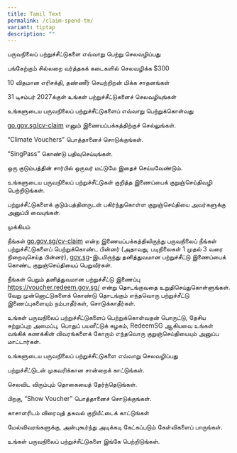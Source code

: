 ```yaml
---
title: Tamil Text
permalink: /claim-spend-tm/
variant: tiptap
description: ""
---
```

<p>பருவநிலைப் பற்றுச்சீட்டுகளை எவ்வாறு பெற்று செலவழிப்பது</p>
<p>பங்கேற்கும் சில்லறை வர்த்தகக் கடைகளில் செலவழிக்க $300</p>
<p>10 விதமான எரிசக்தி, தண்ணீர் செயற்றிறன் மிக்க சாதனங்கள்</p>
<p>31 டிசம்பர் 2027க்குள் உங்கள் பற்றுச்சீட்டுகளைச் செலவழியுங்கள்</p>
<p>உங்களுடைய பருவநிலைப் பற்றுச்சீட்டுகளைப் எவ்வாறு பெற்றுக்கொள்வது</p>
<p><a href="http://go.gov.sg/cv-claim" rel="noopener noreferrer nofollow" target="_blank">go.gov.sg/cv-claim</a> எனும்
இணையப்பக்கத்திற்குச் செல்லுங்கள்.</p>
<p>“Climate Vouchers” பொத்தானைச் சொடுக்குங்கள்.</p>
<p>“SingPass” கொண்டு பதிவுசெய்யுங்கள்.</p>
<p>ஒரு குடும்பத்தின் சார்பில் ஒருவர் மட்டுமே இதைச் செய்யவேண்டும்.</p>
<p>உங்களுடைய பருவநிலைப் பற்றுச்சீட்டுகள் குறித்த இணைப்பைக் குறுஞ்செய்திவழி
பெற்றிடுங்கள்.</p>
<p>பற்றுச்சீட்டுகளைக் குடும்பத்தினருடன் பகிர்ந்துகொள்ள குறுஞ்செய்தியை அவர்களுக்கு
அனுப்பி வையுங்கள்.</p>
<p>முக்கியம்</p>
<p>நீங்கள் <a href="http://go.gov.sg/cv-claim" rel="noopener noreferrer nofollow" target="_blank">go.gov.sg/cv-claim</a> என்ற
இணையப்பக்கத்திலிருந்து பருவநிலைப் நீங்கள் பற்றுச்சீட்டுகளைப் பெற்றுக்கொண்ட
பின்னர் (அதாவது, படிநிலைகள் 1 முதல் 3 வரை நிறைவுசெய்த பின்னர்), <a href="http://gov.sg" rel="noopener noreferrer nofollow" target="_blank">gov.sg</a>-இடமிருந்து
தனித்துவமான பற்றுச்சீட்டு இணைப்பைக் கொண்ட குறுஞ்செய்தியைப் பெறுவீர்கள்.</p>
<p>நீங்கள் பெறும் தனித்துவமான பற்றுச்சீட்டு இணைப்பு <a href="https://voucher.redeem.gov.sg/" rel="noopener noreferrer nofollow" target="_blank">https://voucher.redeem.gov.sg/</a> என்று
தொடங்குவதை உறுதிசெய்துகொள்ளுங்கள். வேறு முன்னொட்டுகளைக் கொண்டு தொடங்கும்
எந்தவொரு பற்றுச்சீட்டு இணைப்புகளையும் நம்பாதீர்கள், சொடுக்காதீர்கள்.</p>
<p>உங்கள் பருவநிலைப் பற்றுச்சீட்டுகளைப் பெற்றுக்கொள்வதன் பொருட்டு, தேசிய
சுற்றுப்புற அமைப்பு, பொதுப் பயனீட்டுக் கழகம், RedeemSG ஆகியவை உங்கள் வங்கிக்
கணக்கின் விவரங்களைக் கோரும் எந்தவொரு குறுஞ்செய்தியையும் அனுப்ப மாட்டார்கள்.</p>
<p>உங்களுடைய பருவநிலைப் பற்றுச்சீட்டுகளை எவ்வாறு செலவழிப்பது</p>
<p>பற்றுச்சீட்டுடன் முகவரிக்கான சான்றைக் காட்டுங்கள்.</p>
<p>செலவிட விரும்பும் தொகையைத் தேர்ந்தெடுங்கள்.</p>
<p>பிறகு, “Show Voucher” பொத்தானைச் சொடுக்குங்கள்.</p>
<p>காசாளரிடம் விரைவுத் தகவல் குறியீட்டைக் காட்டுங்கள்</p>
<p>மேல்விவரங்களுக்கு, அன்புகூர்ந்து அடிக்கடி கேட்கப்படும் கேள்விகளைப் பாருங்கள்.</p>
<p>உங்கள் பருவநிலைப் பற்றுச்சீட்டுகளை இங்கே பெற்றிடுங்கள்.</p>
<p></p>